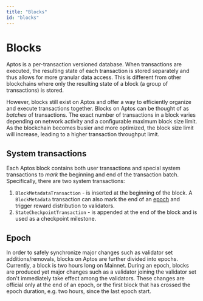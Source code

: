 ```yaml
---
title: "Blocks"
id: "blocks"
---
```


# Blocks

Aptos is a per-transaction versioned database. When transactions are executed, the resulting state of each transaction is
stored separately and thus allows for more granular data access. This is different from other blockchains where only the
resulting state of a block (a group of transactions) is stored.

However, blocks still exist on Aptos and offer a way to efficiently organize and execute transactions together. Blocks
on Aptos can be thought of as *batches* of transactions. The exact number of transactions in a block varies depending on
network activity and a configurable maximum block size limit. As the blockchain becomes busier and more optimized, the
block size limit will increase, leading to a higher transaction throughput limit.

## System transactions
Each Aptos block contains both user transactions and special system transactions to *mark* the beginning and end of the transaction
batch. Specifically, there are two system transactions:
1. `BlockMetadataTransaction` - is inserted at the beginning of the block. A `BlockMetadata` transaction
can also mark the end of an [epoch](#epoch) and trigger reward distribution to validators.
2. `StateCheckpointTransaction` - is appended at the end of the block and is used as a checkpoint milestone.

## Epoch
In order to safely synchronize major changes such as validator set additions/removals, blocks on Aptos are further divided
into epochs. Currently, a block is two hours long on Mainnet. During an epoch, blocks are produced yet major changes such
as a validator joining the validator set don't immediately take effect among the validators. These changes are official only
at the end of an epoch, or the first block that has crossed the epoch duration, e.g. two hours, since the last epoch start. 
